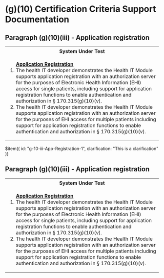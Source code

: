 # (g)(10) Certification Criteria Support Documentation

## Paragraph (g)(10)(iii) - Application registration
<table>
	<tr>
		<th>System Under Test</th>
	</tr>
	<tr>
		<td>
			<ol>
				<u><b>Application Registration</b></u>
				<li>The health IT developer demonstrates the Health IT Module supports application registration with an authorization server for the purposes of Electronic Health Information (EHI) access for single patients, including support for application registration functions to enable authentication and authorization in § 170.315(g)(10)(v).</li>
				<li>The health IT developer demonstrates the Health IT Module supports application registration with an authorization server for the purposes of EHI access for multiple patients including support for application registration functions to enable authentication and authorization in § 170.315(g)(10)(v).</li>
			</ol>
		</td>
	</tr>
</table>

$item({
    id: "g-10-iii-App-Registration-1", 
    clarification: "This is a clarification"\
    })
## Paragraph (g)(10)(iii) - Application registration
<table>
	<tr>
		<th>System Under Test</th>
	</tr>
	<tr>
		<td>
			<ol>
				<u><b>Application Registration</b></u>
				<li>The health IT developer demonstrates the Health IT Module supports application registration with an authorization server for the purposes of Electronic Health Information (EHI) access for single patients, including support for application registration functions to enable authentication and authorization in § 170.315(g)(10)(v).</li>
				<li>The health IT developer demonstrates the Health IT Module supports application registration with an authorization server for the purposes of EHI access for multiple patients including support for application registration functions to enable authentication and authorization in § 170.315(g)(10)(v).</li>
			</ol>
		</td>
	</tr>
</table>
